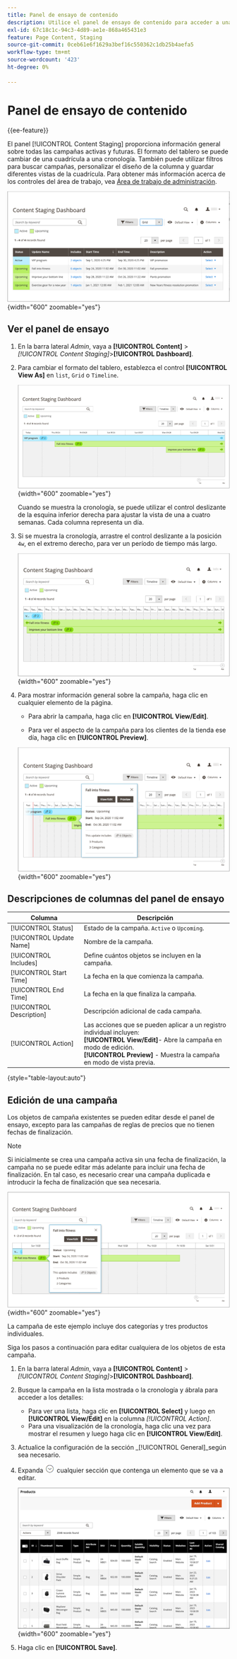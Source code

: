 ```yaml
---
title: Panel de ensayo de contenido
description: Utilice el panel de ensayo de contenido para acceder a una descripción general de todas las campañas activas y próximas.
exl-id: 67c18c1c-94c3-4d89-ae1e-868a465431e3
feature: Page Content, Staging
source-git-commit: 0ceb61e6f1629a3bef16c550362c1db25b4aefa5
workflow-type: tm+mt
source-wordcount: '423'
ht-degree: 0%

---
```


# Panel de ensayo de contenido

{{ee-feature}}

El panel [!UICONTROL Content Staging] proporciona información general sobre todas las campañas activas y futuras. El formato del tablero se puede cambiar de una cuadrícula a una cronología. También puede utilizar filtros para buscar campañas, personalizar el diseño de la columna y guardar diferentes vistas de la cuadrícula. Para obtener más información acerca de los controles del área de trabajo, vea [Área de trabajo de administración](../getting-started/admin-workspace.md).

![Panel de ensayo en la vista de cuadrícula](./assets/content-staging-grid-view.png){width="600" zoomable="yes"}

## Ver el panel de ensayo

1. En la barra lateral _Admin_, vaya a **[!UICONTROL Content]** > _[!UICONTROL Content Staging]_>**[!UICONTROL Dashboard]**.

1. Para cambiar el formato del tablero, establezca el control **[!UICONTROL View As]** en `list`, `Grid` o `Timeline`.

   ![Vista de escala de tiempo](./assets/content-staging-dashboard-timeline.png){width="600" zoomable="yes"}

   Cuando se muestra la cronología, se puede utilizar el control deslizante de la esquina inferior derecha para ajustar la vista de una a cuatro semanas. Cada columna representa un día.

1. Si se muestra la cronología, arrastre el control deslizante a la posición `4w`, en el extremo derecho, para ver un período de tiempo más largo.

   ![Vista de cuatro semanas](./assets/content-staging-timeline-4-week-view.png){width="600" zoomable="yes"}

1. Para mostrar información general sobre la campaña, haga clic en cualquier elemento de la página.

   - Para abrir la campaña, haga clic en **[!UICONTROL View/Edit]**.

   - Para ver el aspecto de la campaña para los clientes de la tienda ese día, haga clic en **[!UICONTROL Preview]**.

   ![Información de campaña](./assets/content-staging-campaign-info.png){width="600" zoomable="yes"}

## Descripciones de columnas del panel de ensayo

| Columna | Descripción |
|--- |--- |
| [!UICONTROL Status] | Estado de la campaña. `Active` o `Upcoming`. |
| [!UICONTROL Update Name] | Nombre de la campaña. |
| [!UICONTROL Includes] | Define cuántos objetos se incluyen en la campaña. |
| [!UICONTROL Start Time] | La fecha en la que comienza la campaña. |
| [!UICONTROL End Time] | La fecha en la que finaliza la campaña. |
| [!UICONTROL Description] | Descripción adicional de cada campaña. |
| [!UICONTROL Action] | Las acciones que se pueden aplicar a un registro individual incluyen:<br/>**[!UICONTROL View/Edit]**- Abre la campaña en modo de edición.<br/>**[!UICONTROL Preview]** - Muestra la campaña en modo de vista previa. |

{style="table-layout:auto"}

## Edición de una campaña

Los objetos de campaña existentes se pueden editar desde el panel de ensayo, excepto para las campañas de reglas de precios que no tienen fechas de finalización.

>[!NOTE]
>
>Si inicialmente se crea una campaña activa sin una fecha de finalización, la campaña no se puede editar más adelante para incluir una fecha de finalización. En tal caso, es necesario crear una campaña duplicada e introducir la fecha de finalización que sea necesaria.

![Detalles de campaña](./assets/content-staging-dashboard-view-edit.png){width="600" zoomable="yes"}

La campaña de este ejemplo incluye dos categorías y tres productos individuales.

Siga los pasos a continuación para editar cualquiera de los objetos de esta campaña.

1. En la barra lateral _Admin_, vaya a **[!UICONTROL Content]** > _[!UICONTROL Content Staging]_>**[!UICONTROL Dashboard]**.

1. Busque la campaña en la lista mostrada o la cronología y ábrala para acceder a los detalles:

   - Para ver una lista, haga clic en **[!UICONTROL Select]** y luego en **[!UICONTROL View/Edit]** en la columna _[!UICONTROL Action]_.
   - Para una visualización de la cronología, haga clic una vez para mostrar el resumen y luego haga clic en **[!UICONTROL View/Edit]**.

1. Actualice la configuración de la sección _[!UICONTROL General]_según sea necesario.

1. Expanda ![Selector de expansión](../assets/icon-display-expand.png) cualquier sección que contenga un elemento que se va a editar.

   ![Actualizando los productos asignados para un elemento de campaña](./assets/content-staging-campaign-edit-products.png){width="600" zoomable="yes"}

1. Haga clic en **[!UICONTROL Save]**.
